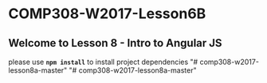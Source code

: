 # COMP308-W2017-Lesson6B

## Welcome to Lesson 8 - Intro to Angular JS

please use **`npm install`** to install project dependencies
"# comp308-w2017-lesson8a-master" 
"# comp308-w2017-lesson8a-master" 
